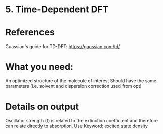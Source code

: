 # 5. Time-Dependent DFT

# References
Guassian's guide for TD-DFT: https://gaussian.com/td/

# What you need:
An optimized structure of the molecule of interest
Should have the same parameters (i.e. solvent and dispersion correction used from opt)

# Details on output
Oscillator strength (f) is related to the extinction coefficient and therefore can relate directly to absorption.
Use Keyword: excited state density

